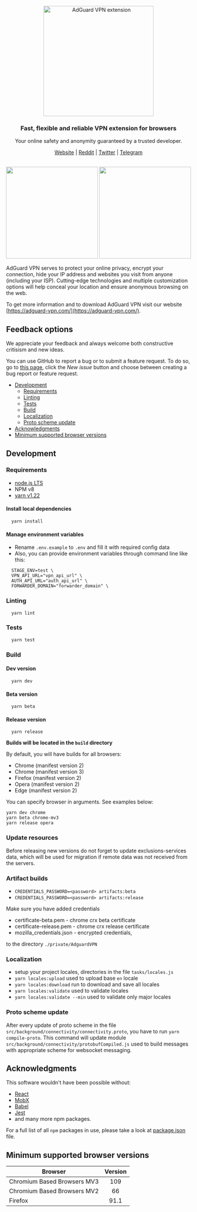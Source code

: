 <p align="center">
  <picture>
    <source media="(prefers-color-scheme: dark)" srcset="https://cdn.adtidy.org/public/Adguard/Common/Logos/vpn_logo_dark_ext.svg" width="300px" alt="AdGuard VPN extension" />
    <img src="https://user-images.githubusercontent.com/17472907/98385927-a14c1800-2060-11eb-98b2-126e8ed8efde.png" width="300px" alt="AdGuard VPN extension" />
  </picture>
</p>

<h3 align="center">Fast, flexible and reliable VPN extension for browsers</h3>

<p align="center">
  Your online safety and anonymity guaranteed by a trusted developer.
</p>

<p align="center">
    <a href="https://adguard-vpn.com/">Website</a> |
    <a href="https://reddit.com/r/Adguard">Reddit</a> |
    <a href="https://twitter.com/AdGuard">Twitter</a> |
    <a href="https://t.me/adguard_en">Telegram</a>
    <br /><br />
</p>


<p align="center">
  <picture>
    <source media="(prefers-color-scheme: dark)" srcset="https://cdn.adguard.com/public/Adguard/screenshots/extension/adguardvpn_ext_dark_disconnected.png" width="250"/>
    <img src="https://cdn.adguard.com/public/Adguard/screenshots/extension/adguardvpn_disconnected.png" width="250">
  </picture>
  <picture>
     <source media="(prefers-color-scheme: dark)" srcset="https://cdn.adguard.com/public/Adguard/screenshots/extension/adguardvpn_ext_dark_connected.png" width="250"/>
     <img src="https://cdn.adguard.com/public/Adguard/screenshots/extension/adguardvpn_connected.png" width="250">
  </picture>
</p>

AdGuard VPN serves to protect your online privacy, encrypt your connection, hide your IP address and websites you visit from anyone (including your ISP). Cutting-edge technologies and multiple customization options will help conceal your location and ensure anonymous browsing on the web.

To get more information and to download AdGuard VPN visit our website [https://adguard-vpn.com/](https://adguard-vpn.com/).

<a id="feedback"></a>

## Feedback options

We appreciate your feedback and always welcome both constructive critisism and new ideas.

You can use GitHub to report a bug or to submit a feature request. To do so, go to [this page](https://github.com/AdguardTeam/AdguardVPNExtension/issues), click the _New issue_ button and choose between creating a bug report or feature request.

- [Development](#development)
    - [Requirements](dev-requirements)
    - [Linting](#linting)
    - [Tests](#tests)
    - [Build](#build)
    - [Localization](#localization)
    - [Proto scheme update](#proto)
- [Acknowledgments](#acknowledgments)
- [Minimum supported browser versions](#minimum-supported-browser-versions)

<a id="development"></a>
## Development

<a id="dev-requirements"></a>
### Requirements

- [node.js LTS](https://nodejs.org/en/download/)
- NPM v8
- [yarn v1.22](https://yarnpkg.com/en/docs/install/)

#### Install local dependencies 
```
  yarn install
```

#### Manage environment variables
* Rename `.env.example` to `.env` and fill it with required config data
* Also, you can provide environment variables through command line like this:
```
  STAGE_ENV=test \
  VPN_API_URL="vpn_api_url" \
  AUTH_API_URL="auth_api_url" \
  FORWARDER_DOMAIN="forwarder_domain" \
```

<a id="linting"></a>
### Linting
```
  yarn lint
```

<a id="tests"></a>
### Tests
```
  yarn test
```

<a id="build"></a>
### Build

#### Dev version
```
  yarn dev
```

#### Beta version
```
  yarn beta
```

#### Release version
```
  yarn release
```

**Builds will be located in the `build` directory**

By default, you will have builds for all browsers:
 * Chrome (manifest version 2)
 * Chrome (manifest version 3)
 * Firefox (manifest version 2)
 * Opera (manifest version 2)
 * Edge (manifest version 2)

You can specify browser in arguments. See examples below:
```
yarn dev chrome
yarn beta chrome-mv3
yarn release opera
```

### Update resources
Before releasing new versions do not forget to update exclusions-services data, which will be used for migration if remote data was not received from the servers.

### Artifact builds
* `CREDENTIALS_PASSWORD=<password> artifacts:beta`
* `CREDENTIALS_PASSWORD=<password> artifacts:release`

Make sure you have added credentials

* certificate-beta.pem - chrome crx beta certificate
* certificate-release.pem - chrome crx release certificate
* mozilla_credentials.json - encrypted credentials,

to the directory `./private/AdguardVPN`

<a id="localization"></a>
### Localization
* setup your project locales, directories in the file `tasks/locales.js`
* `yarn locales:upload` used to upload base `en` locale
* `yarn locales:download` run to download and save all locales
* `yarn locales:validate` used to validate locales
* `yarn locales:validate --min` used to validate only major locales

<a id="proto"></a>
### Proto scheme update
After every update of proto scheme in the file `src/background/connectivity/connectivity.proto`,
you have to run `yarn compile-proto`.
This command will update module `src/background/connectivity/protobufCompiled.js` used to build messages
with appropriate scheme for websocket messaging.

<a id="acknowledgments"></a>
## Acknowledgments
This software wouldn't have been possible without:

- [React](https://github.com/facebook/react)
- [MobX](https://github.com/mobxjs/mobx)
- [Babel](https://github.com/babel/babel)
- [Jest](https://github.com/facebook/jest)
- and many more npm packages.

For a full list of all `npm` packages in use, please take a look at [package.json](package.json) file.

<a id='minimum-supported-browser-versions'></a>
## Minimum supported browser versions

| Browser                 	   | Version |
|-----------------------------|:-------:|
| Chromium Based Browsers MV3 |   109   |
| Chromium Based Browsers MV2 |   66    |
| Firefox                 	   |  91.1   |


